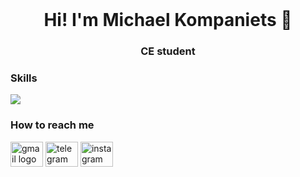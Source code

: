 <br clear="both">

<h1 align="center">Hi! I'm Michael Kompaniets 👋</h1>

###

<h3 align="center">СE student</h2>

<h3 align="left">Skills</h2>

<p align="left">
  <a href="https://skillicons.dev">
    <img src="https://skillicons.dev/icons?i=html,css,javascript,tailwind,cpp" />
  </a>
</p>

<h3>How to reach me</h3>
<div align="left">
  <a href="mailto:kompanietsmichael@gmail.com"><img src="https://raw.githubusercontent.com/maurodesouza/profile-readme-generator/master/src/assets/icons/social/gmail/default.svg" width="52" height="40" alt="gmail logo"/></a>
  <a href="https://t.me/croxdile"><img src="https://raw.githubusercontent.com/maurodesouza/profile-readme-generator/master/src/assets/icons/social/telegram/default.svg" width="52" height="40" alt="telegram logo"/></a>
  <a href="https://instagram.com/c17.h21.no2"><img src="https://raw.githubusercontent.com/maurodesouza/profile-readme-generator/master/src/assets/icons/social/instagram/default.svg" width="52" height="40" alt="instagram logo" /></a>
</div>

###
